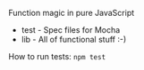 Function magic in pure JavaScript

* test - Spec files for Mocha
* lib - All of functional stuff :-)

How to run tests: ```npm test```   
